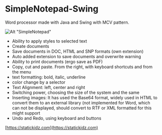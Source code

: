 # SimpleNotepad-Swing
Word processor made with Java and Swing with MCV pattern.

![Alt "SimpleNotepad"](http://img.imgur.com/diGHyNp.png "SimpleNotepad")

* Ability to apply styles to selected text
* Create documents
* Save documents in DOC, HTML and SNP formats (own extension)
* Auto added extension to save documents and overwrite warning
* Ability to print documents (ergo save as PDF)
* Copy, cut and paste. From the right, with keyboard shortcuts and from the menu
* text formatting: bold, italic, underline
* color change by a selector
* Text Alignment: left, center and right
* Switching power, choosing the size of the system and the same
* Inserting images: It has used the Base64 format, widely used in HTML to convert them to an external library (not implemented for Word, which can not be displayed, should convert to RTF or XML formatted for this might support
* Undo and Redo, using keyboard and buttons



[https://statickidz.com](https://statickidz.com)
